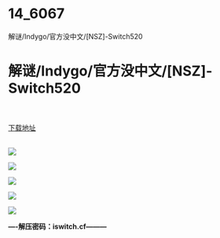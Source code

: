# 14_6067
解谜/Indygo/官方没中文/[NSZ]-Switch520
# 解谜/Indygo/官方没中文/[NSZ]-Switch520
 <br/></br>
[下载地址](https://www.switch520.cc/article/6067 "下载地址")
<br/></br>

<p><span><strong><img src="https://www.switch520.cc/muke_img/upload_art_editor_20200916-1_ce148449a37b59dd5e6bdff191909592.jpg"></strong></span></p>
<p><span><strong><img src="https://www.switch520.cc/muke_img/upload_art_editor_20200916-1_f025b6e6dc92a222d33e29c911806f62.jpg"></strong></span></p>
<p><span><strong><img src="https://www.switch520.cc/muke_img/upload_art_editor_20200916-1_8d766ef7902a657b3be8838f5e04028a.jpg"></strong></span></p>
<p><span><strong><img src="https://www.switch520.cc/muke_img/upload_art_editor_20200916-1_141036b9ed60d761c9fcbd5ee0ba8140.jpg"></strong></span></p>
<p><span><strong><img src="https://www.switch520.cc/muke_img/upload_art_editor_20200916-1_28c10c6febc30cfac96947ed340b343e.jpg"></strong></span></p>
<p></p>
<p></p>
<p><span><strong>—-解压密码：iswitch.cf———</strong></span></p>
